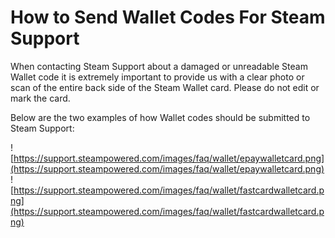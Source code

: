 # How to Send Wallet Codes For Steam Support

When contacting Steam Support about a damaged or unreadable Steam Wallet code it is extremely important to provide us with a clear photo or scan of the entire back side of the Steam Wallet card. Please do not edit or mark the card.  
  
Below are the two examples of how Wallet codes should be submitted to Steam Support:  
  
![https://support.steampowered.com/images/faq/wallet/epaywalletcard.png](https://support.steampowered.com/images/faq/wallet/epaywalletcard.png)  ![https://support.steampowered.com/images/faq/wallet/fastcardwalletcard.png](https://support.steampowered.com/images/faq/wallet/fastcardwalletcard.png)  
  
